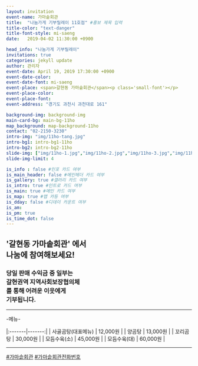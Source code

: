 ```yaml
---
layout: invitation
event-name: 가마솥회관
title:  "나눔가게 기부릴레이 11호점" #홍보 제목 입력
title-color: "text-danger"
title-font-style: mi-saeng
date:   2019-04-02 11:30:00 +0900

head_info: "나눔가게 기부릴레이"
invitations: true
categories: jekyll update
author: 관리자
event-date: April 19, 2019 17:30:00 +0900
event-date-color:
event-date-font: mi-saeng
event-place: <span>갈현동 가마솥회관</span><p class='small-font'></p>
event-place-color:
event-place-font:
event-address: "경기도 과천시 과천대로 161"

background-img: background-img
main-card-bg: main-bg-11ho
map_background: map-background-11ho
contact: "02-2150-3230"
intro-img: "img/11ho-tang.jpg"
intro-bg1: intro-bg1-11ho
intro-bg2: intro-bg2-11ho
slide-img: ["img/11ho-1.jpg","img/11ho-2.jpg","img/11ho-3.jpg","img/11ho-4.jpg","img/11ho-5.jpg"]
slide-img-limit: 4

is_info : false #인포 카드 여부
is_main_header: false #메인헤더 카드 여부
is_gallery: true #갤러리 카드 여부
is_intro: true #인트로 카드 여부
is_main: true #메인 카드 여부
is_map: true #맵 카등 여부
is_dday: false #디데이 카운트 여부
is_am:
is_pm: true
is_time_dot: false
---
```


## '갈현동 가마솥회관' 에서 <br> 나눔에 참여해보세요!

### 당일 판매 수익금 중 일부는 <br> 갈현권역 지역사회보장협의체 <br> 를 통해 어려운 이웃에게 <br> 기부됩니다.


---
-메뉴-
<br>

|:-------|-------:|
| 사골곰탕(대표메뉴) | 12,000원 |
| 양곰탕 | 13,000원 |
| 꼬리곰탕 | 30,000원 |
| 모듬수육(소) | 45,000원 |
| 모듬수육(대) | 60,000원 |

---
[#가마솥회관](https://store.naver.com/restaurants/detail?id=12023914) [#가마솥회관전화번호](tel:02-503-3377)
